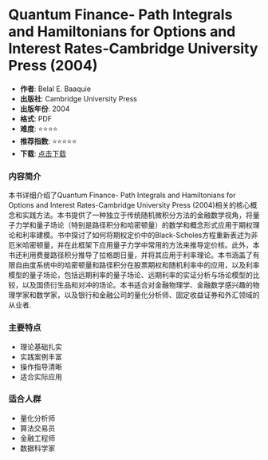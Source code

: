 # Quantum Finance- Path Integrals and Hamiltonians for Options and Interest Rates-Cambridge University Press (2004)

- **作者**: Belal E. Baaquie
- **出版社**: Cambridge University Press
- **出版年份**: 2004
- **格式**: PDF
- **难度**: ⭐⭐⭐⭐
- **推荐指数**: ⭐⭐⭐⭐⭐
- **下载**: [点击下载](https://asset.quant-wiki.com/pdf/Quantum%20Finance_%20Path%20Integrals%20and%20Hamiltonians%20for%20Options%20and%20Interest%20Rates-Cambridge%20University%20Press%20%282004%29.pdf)

### 内容简介

本书详细介绍了Quantum Finance- Path Integrals and Hamiltonians for Options and Interest Rates-Cambridge University Press (2004)相关的核心概念和实践方法。本书提供了一种独立于传统随机微积分方法的金融数学视角，将量子力学和量子场论（特别是路径积分和哈密顿量）的数学和概念形式应用于期权理论和利率建模。书中探讨了如何将期权定价中的Black-Scholes方程重新表述为非厄米哈密顿量，并在此框架下应用量子力学中常用的方法来推导定价核。此外，本书还利用费曼路径积分推导了拉格朗日量，并将其应用于利率理论。本书涵盖了有限自由度系统中的哈密顿量和路径积分在股票期权和随机利率中的应用，以及利率模型的量子场论，包括远期利率的量子场论、远期利率的实证分析与场论模型的比较，以及国债衍生品和对冲的场论。本书适合对金融物理学、金融数学感兴趣的物理学家和数学家，以及银行和金融公司的量化分析师、固定收益证券和外汇领域的从业者.

### 主要特点

- 理论基础扎实
- 实践案例丰富
- 操作指导清晰
- 适合实际应用

### 适合人群

- 量化分析师
- 算法交易员
- 金融工程师
- 数据科学家